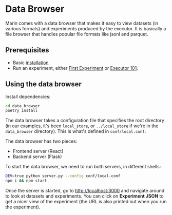 # Data Browser

Marin comes with a data browser that makes it easy to
view datasets (in various formats) and experiments produced by the executor.
It is basically a file browser that handles popular file formats like jsonl and parquet.

## Prerequisites

- Basic [installation](installation.md)
- Run an experiment, either [First Experiment](first-experiment.md) or [Executor 101](executor-101.md).

## Using the data browser

Install dependencies:

```bash
cd data_browser
poetry install
```

The data browser takes a configuration file that specifies the root directory (in our examples, it's been `local_store`,
or `../local_store` if we're in the `data_browser` directory).  This is what's defined in `conf/local.conf`.

The data browser has two pieces:
- Frontend server (React)
- Backend server (Flask)

To start the data browser, we need to run both servers, in different shells:
```bash
DEV=true python server.py --config conf/local.conf
npm i && npm start
```

Once the server is started, go to
[http://localhost:3000](http://localhost:3000) and navigate around to look at datasets and experiments.
You can click on **Experiment JSON** to get a nicer view of the experiment (the URL is also
printed out when you run the experiment).
